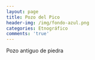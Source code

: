```yaml
---
layout: page
title: Pozo del Pico
header-img: /img/fondo-azul.png
categories: Etnográfico
comments: 'true'
---
```



Pozo antiguo de piedra

<div class="photos">
</div>
